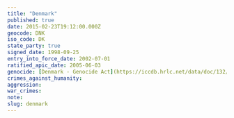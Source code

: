 ```yaml
---
title: "Denmark"
published: true
date: 2015-02-23T19:12:00.000Z
geocode: DNK
iso_code: DK
state_party: true
signed_date: 1998-09-25
entry_into_force_date: 2002-07-01
ratified_apic_date: 2005-06-03
genocide: [Denmark - Genocide Act](https://iccdb.hrlc.net/data/doc/132/keyword/46/)
crimes_against_humanity:
aggression:
war_crimes:
note:
slug: denmark
---
```

